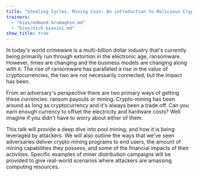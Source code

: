 ```yaml
---
title: "Stealing Cycles, Mining Coin: An introduction to Malicious Cryptomining"
trainers:
  - "bios/edmund.brumaghin.md"
  - "bios/nick.biasini.md"
show_title: true
---
```

In today's world crimeware is a multi-billion dollar industry that's currently being primarily run through extortion in the electronic age, ransomware. However, times are changing and the business models are changing along with it. The rise of ransomware has paralleled a rise in the value of cryptocurrencies, the two are not necessarily connected, but the impact has been. 

From an adversary's perspective there are two primary ways of getting these currencies: ransom payouts or mining. Crypto-mining has been around as long as cryptocurrency and it's always been a trade off. Can you earn enough currency to offset the electricity and hardware costs?  Well imagine if you didn't have to worry about either of them.

This talk will provide a deep dive into pool mining, and how it is being leveraged by attackers. We will also outline the ways that we've seen adversaries deliver crypto mining programs to end users, the amount of mining capabilities they possess, and some of the financial impacts of their activities. Specific examples of miner distribution campaigns will be provided to give real-world scenarios where attackers are amassing computing resources.
